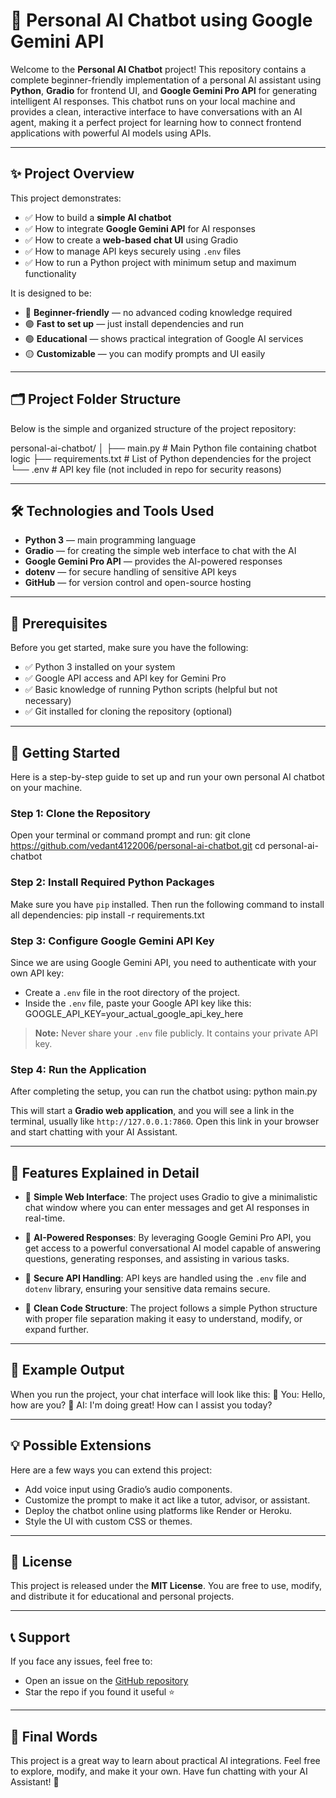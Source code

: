 # 💬 Personal AI Chatbot using Google Gemini API

Welcome to the **Personal AI Chatbot** project! This repository contains a complete beginner-friendly implementation of a personal AI assistant using **Python**, **Gradio** for frontend UI, and **Google Gemini Pro API** for generating intelligent AI responses. This chatbot runs on your local machine and provides a clean, interactive interface to have conversations with an AI agent, making it a perfect project for learning how to connect frontend applications with powerful AI models using APIs.

---

## ✨ Project Overview

This project demonstrates:
- ✅ How to build a **simple AI chatbot**
- ✅ How to integrate **Google Gemini API** for AI responses
- ✅ How to create a **web-based chat UI** using Gradio
- ✅ How to manage API keys securely using `.env` files
- ✅ How to run a Python project with minimum setup and maximum functionality

It is designed to be:
- 🔵 **Beginner-friendly** — no advanced coding knowledge required
- 🟣 **Fast to set up** — just install dependencies and run
- 🟢 **Educational** — shows practical integration of Google AI services
- 🟡 **Customizable** — you can modify prompts and UI easily

---

## 🗂️ Project Folder Structure

Below is the simple and organized structure of the project repository:

personal-ai-chatbot/
│
├── main.py # Main Python file containing chatbot logic
├── requirements.txt # List of Python dependencies for the project
└── .env # API key file (not included in repo for security reasons)


---

## 🛠️ Technologies and Tools Used

- **Python 3** — main programming language
- **Gradio** — for creating the simple web interface to chat with the AI
- **Google Gemini Pro API** — provides the AI-powered responses
- **dotenv** — for secure handling of sensitive API keys
- **GitHub** — for version control and open-source hosting

---

## 📌 Prerequisites

Before you get started, make sure you have the following:
- ✅ Python 3 installed on your system
- ✅ Google API access and API key for Gemini Pro
- ✅ Basic knowledge of running Python scripts (helpful but not necessary)
- ✅ Git installed for cloning the repository (optional)

---

## 🚀 Getting Started

Here is a step-by-step guide to set up and run your own personal AI chatbot on your machine.

### Step 1: Clone the Repository
Open your terminal or command prompt and run:
git clone https://github.com/vedant4122006/personal-ai-chatbot.git
cd personal-ai-chatbot


### Step 2: Install Required Python Packages
Make sure you have `pip` installed. Then run the following command to install all dependencies:
pip install -r requirements.txt

### Step 3: Configure Google Gemini API Key
Since we are using Google Gemini API, you need to authenticate with your own API key:
- Create a `.env` file in the root directory of the project.
- Inside the `.env` file, paste your Google API key like this:
GOOGLE_API_KEY=your_actual_google_api_key_here

> **Note:** Never share your `.env` file publicly. It contains your private API key.

### Step 4: Run the Application
After completing the setup, you can run the chatbot using:
python main.py


This will start a **Gradio web application**, and you will see a link in the terminal, usually like `http://127.0.0.1:7860`. Open this link in your browser and start chatting with your AI Assistant.

---

## 🎉 Features Explained in Detail

- 📝 **Simple Web Interface**: The project uses Gradio to give a minimalistic chat window where you can enter messages and get AI responses in real-time.

- 🤖 **AI-Powered Responses**: By leveraging Google Gemini Pro API, you get access to a powerful conversational AI model capable of answering questions, generating responses, and assisting in various tasks.

- 🔐 **Secure API Handling**: API keys are handled using the `.env` file and `dotenv` library, ensuring your sensitive data remains secure.

- 🧹 **Clean Code Structure**: The project follows a simple Python structure with proper file separation making it easy to understand, modify, or expand further.

---

## 📸 Example Output

When you run the project, your chat interface will look like this:
👤 You: Hello, how are you?
🤖 AI: I'm doing great! How can I assist you today?

---

## 💡 Possible Extensions

Here are a few ways you can extend this project:
- Add voice input using Gradio’s audio components.
- Customize the prompt to make it act like a tutor, advisor, or assistant.
- Deploy the chatbot online using platforms like Render or Heroku.
- Style the UI with custom CSS or themes.

---


## 📃 License

This project is released under the **MIT License**. You are free to use, modify, and distribute it for educational and personal projects.

---

## 📞 Support

If you face any issues, feel free to:
- Open an issue on the [GitHub repository](https://github.com/vedant4122006/personal-ai-chatbot.git)
- Star the repo if you found it useful ⭐

---

## 💬 Final Words

This project is a great way to learn about practical AI integrations. Feel free to explore, modify, and make it your own. Have fun chatting with your AI Assistant! 🚀

